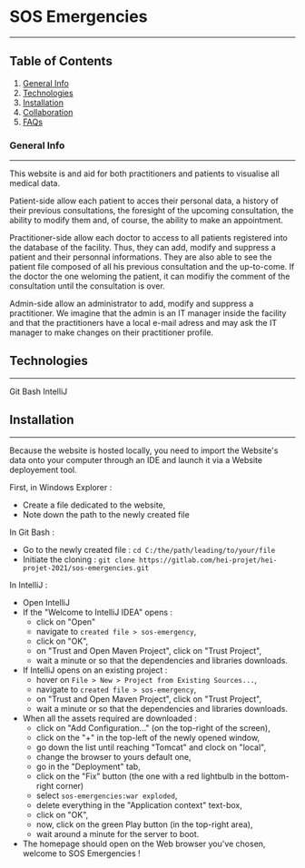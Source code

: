 # SOS Emergencies
***

## Table of Contents
1. [General Info](#general-info)
2. [Technologies](#technologies)
3. [Installation](#installation)
4. [Collaboration](#collaboration)
5. [FAQs](#faqs)

### General Info
***
This website is and aid for both practitioners and patients to visualise all medical data.

Patient-side allow each patient to acces their personal data, a history of their previous consultations, the foresight of the upcoming consultation, the ability to modify them and, of course, the ability to make an appointment.

Practitioner-side allow each doctor to access to all patients registered into the database of the facility. Thus, they can add, modify and suppress a patient and their personnal informations. They are also able to see the patient file composed of all his previous consultation and the up-to-come. If the doctor the one weloming the patient, it can modifiy the comment of the consultation until the consultation is over.

Admin-side allow an administrator to add, modify and suppress a practitioner. We imagine that the admin is an IT manager inside the facility and that the practitioners have a local e-mail adress and may ask the IT manager to make changes on their practitioner profile.

## Technologies
***
Git Bash
IntelliJ

## Installation
***
Because the website is hosted locally, you need to import the Website's data onto your computer through an IDE and launch it via a Website deployement tool.

First, in Windows Explorer :
- Create a file dedicated to the website,
- Note down the path to the newly created file

In Git Bash :
- Go to the newly created file :
	`cd C:/the/path/leading/to/your/file`
- Initiate the cloning :
	`git clone https://gitlab.com/hei-projet/hei-projet-2021/sos-emergencies.git`

In IntelliJ :
- Open IntelliJ
- If the "Welcome to IntelliJ IDEA" opens :
	- click on "Open"
	- navigate to `created file > sos-emergency`,
	- click on "OK",
	- on "Trust and Open Maven Project", click on "Trust Project",
	- wait a minute or so that the dependencies and libraries downloads.
- If IntelliJ opens on an existing project :
	- hover on `File > New > Project from Existing Sources...`,
	- navigate to `created file > sos-emergency`,
	- on "Trust and Open Maven Project", click on "Trust Project",
	- wait a minute or so that the dependencies and libraries downloads.
- When all the assets required are downloaded :
	- click on "Add Configuration..." (on the top-right of the screen),
	- click on the "+" in the top-left of the newly opened window,
	- go down the list until reaching "Tomcat" and clock on "local",
	- change the browser to yours default one,
	- go in the "Deployment" tab,
	- click on the "Fix" button (the one with a red lightbulb in the bottom-right corner)
	- select `sos-emergencies:war exploded`,
	- delete everything in the "Application context" text-box,
	- click on "OK",
	- now, click on the green Play button (in the top-right area),
	- wait around a minute for the server to boot.
- The homepage should open on the Web browser you've chosen, welcome to SOS Emergencies !
